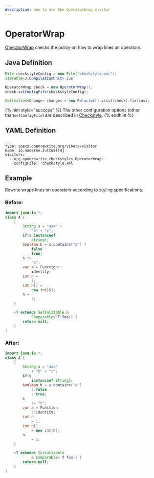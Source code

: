 ```yaml
---
description: How to use the OperatorWrap visitor
---
```


# OperatorWrap

[OperatorWrap](https://checkstyle.sourceforge.io/config_whitespace.html#OperatorWrap) checks the policy on how to wrap lines on operators.

## Java Definition

```java
File checkstyleConfig = new File("checkstyle.xml");
Iterable<J.CompilationUnit> cus;

OperatorWrap check = new OperatorWrap();
check.setConfigFile(checkstyleConfig);

Collection<Change> changes = new Refactor().visit(check).fix(cus);
```

{% hint style="success" %}
The other configuration options \(other than`setConfigFile`\) are described in [Checkstyle](./#configuration-options).
{% endhint %}

## YAML Definition

```text
---
type: specs.openrewrite.org/v1beta/visitor
name: io.moderne.JultoSlf4j
visitors:
  - org.openrewrite.checkstyles.OperatorWrap:
    configFile: 'checkstyle.xml'
```

## Example

Rewrite wraps lines on operators according to styling specifications.

### Before:

```java
import java.io.*;
class A {
    {
        String s = "aaa" +
            "b" + "c";
        if(s instanceof
            String);
        boolean b = s.contains("a") ?
            false :
            true;
        s +=
            "b";
        var a = Function::
            identity;
        int n =
            1;
        int n[] =
            new int[0];
        n =
            2;
    }

    <T extends Serializable &
            Comparable> T foo() {
        return null;
    }
}
```

### After:

```java
import java.io.*;
class A {
    {
        String s = "aaa"
            + "b" + "c";
        if(s
            instanceof String);
        boolean b = s.contains("a")
            ? false
            : true;
        s
            += "b";
        var a = Function
            ::identity;
        int n
            = 1;
        int n[]
            = new int[0];
        n
            = 2;
    }

    <T extends Serializable
            & Comparable> T foo() {
        return null;
    }
}
```

